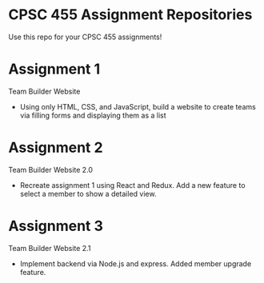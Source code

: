 # CPSC 455 Assignment Repositories

Use this repo for your CPSC 455 assignments!

# Assignment 1

Team Builder Website
- Using only HTML, CSS, and JavaScript, build a website to create teams via 
filling forms and displaying them as a list

# Assignment 2

Team Builder Website 2.0
- Recreate assignment 1 using React and Redux. Add a new feature to select a member to show a detailed view.

# Assignment 3

Team Builder Website 2.1
- Implement backend via Node.js and express. Added member upgrade feature.